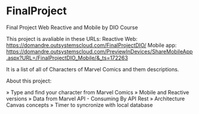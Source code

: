 # FinalProject
Final Project Web Reactive and Mobile by DIO Course

This project is avaliable in these URLs:
Reactive Web: https://domandre.outsystemscloud.com/FinalProjectDIO/
Mobile app: https://domandre.outsystemscloud.com/PreviewInDevices/ShareMobileApp.aspx?URL=/FinalProjectDIO_Mobile/&_ts=172263

It is a list of all of Characters of Marvel Comics and them descriptions.

About this project:

» Type and find your character from Marvel Comics
» Mobile and Reactive versions
» Data from Marvel API - Consuming By API Rest
» Architecture Canvas concepts
» Timer to syncronize with local database
